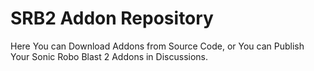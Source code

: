 # SRB2 Addon Repository
Here You can Download Addons from Source Code,
or You can Publish Your Sonic Robo Blast 2 Addons in Discussions.
